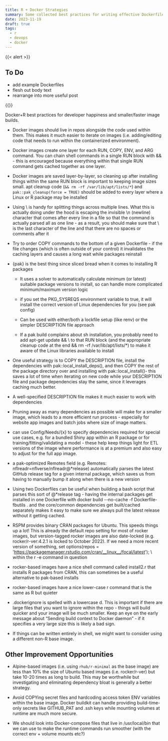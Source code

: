 ```yaml
---
title: R + Docker Strategies
summary: Some collected best practices for writing effective Dockerfiles for R
date: 2023-11-19
draft: true
tags:
  - r
  - devops
  - docker
---
```


{{< alert >}} 

## To Do

- add example Dockerfiles
- flesh out body text 
- rearrange into more useful post

{{</alert>}}

Docker+R best practices for developer happiness and smaller/faster image builds.

- Docker images should live in repos alongside the code used within them. This makes it much easier to iterate on images (i.e. adding/editing code that needs to run within the containerized environment).

- Docker images create one layer for each RUN, COPY, ENV, and ARG command. You can chain shell commands in a single RUN block with && - this is encouraged because everything within that single RUN command gets cached together as one layer. 

- Docker images are saved layer-by-layer, so cleaning up after installing things within the same RUN block is important to keeping image sizes small. apt cleanup code (`&& rm -rf /var/lib/apt/lists/*`) and `pak::pak_cleanup(force = TRUE)` should be added to every layer where a Linux or R package may be installed

- Using \ is handy for splitting things across multiple lines. What this is actually doing under the hood is escaping the invisible \n (newline) character that comes after every line in a file so that the command is actually parsed all as one line - as a result, you should make sure that \ is the last character of the line and that there are no spaces or comments after it

- Try to order COPY commands to the bottom of a given Dockerfile - if the file changes (which is often outside of your control) it invalidates the caching layers and causes a long wait while packages reinstall

- {pak} is the best thing since sliced bread when it comes to installing R packages

  - It uses a solver to automatically calculate minimum (or latest) suitable package versions to install, so can handle more complicated minimum/maximum version logic

  - if you set the PKG_SYSREQS environment variable to true, it will install the correct version of Linux dependencies for you (see pak config)
  
  - Can be used with either/both a lockfile setup (like renv) or the simpler DESCRIPTION file approach

  - If a pak build complains about sh installation, you probably need to add apt-get update && \ to that RUN block (and the appropriate cleanup code at the end && rm -rf /var/lib/apt/lists/*) to make it aware of the Linux libraries available to install

- One useful strategy is to COPY the DESCRIPTION file, install the dependencies with pak::local_install_deps(), and then COPY the rest of the package directory over and installing with pak::local_install()- this saves a lot of time when iterating on new code while your DESCRIPTION file and package dependencies stay the same, since it leverages caching much better. 

- A well-specified DESCRIPTION file makes it much easier to work with dependencies

- Pruning away as many dependencies as possible will make for a smaller image, which leads to a more efficient run process - especially for website app images and batch jobs where size of image matters.

- can use Config/Needs/{x} to specify dependencies required for special use cases, e.g. for a bundled Shiny app within an R package or for training/fitting/validating a model - these help keep things light for ETL versions of the image where performance is at a premium and also easy to adjust for the full app image. 

- a pak-optimized Remotes field (e.g. Remotes: nflreadr=nflverse/nflreadr@*release) automatically parses the latest GitHub release tag for a given internal package, which saves us from having to manually bump it along when there is a new version

- Using two Dockerfiles can be useful when building a bash script that parses this sort of @*release tag - having the internal packages get installed in one Dockerfile with docker build --no-cache -f Dockerfile-fbutils . and the core/common dependencies get built/cached separately makes it easy to make sure we always pull the latest release without it getting cached.

- RSPM provides binary CRAN packages for Ubuntu. This speeds things up a lot! This is already the default repo setting for most of rocker images, but version-tagged rocker images are also date-locked (e.g. rocker/r-ver:4.2.1 is locked to October 2022). If we need a more recent version of something, set options(repos = 'https://packagemanager.rstudio.com/cran/__linux__/focal/latest'); \ within the r -e command in question

- rocker-based images have a nice shell command called install2.r that installs R packages from CRAN, this can sometimes be a useful alternative to pak-based installs

- rocker-based images have a nice lower-case r command that is the same as R but quieter

- .dockerignore is spelled with a lowercase d. This is important if there are large files that you want to ignore within the repo - things will build quicker and your image will be much smaller. Keep an eye on the early message about “Sending build context to Docker daemon” - if it specifies a very large size this is likely a bad sign.

- If things can be written entirely in shell, we might want to consider using a different non-R base image.

## Other Improvement Opportunities

- Alpine-based images (i.e. using `rhub/r-minimal` as the base image) are less than 10% the size of Ubuntu based images (i.e. rocker/r-ver) but take 10-20 times as long to build. This may be worthwhile but investigating and eliminating dependency bloat is generally a better strategy. 

- Avoid COPYing secret files and hardcoding access token ENV variables within the base image. Docker buildkit can handle providing build-time-only secrets like GITHUB_PAT and .ssh keys while mounting volumes at runtime are much more secure. 

- We should look into Docker-compose files that live in /usr/local/bin that we can use to make the runtime commands run smoother (with the correct env + volume mounts etc?)
